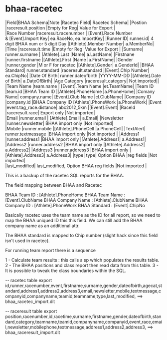 bhaa-racetec
============


|Field|BHAA Schema|Note	|Racetec Field|	Racetec Schema|
|Postion	|raceresult.position	|Empty for Reg| Value for Export	|	
|Race Number	|raceresult.racenumber	|	[Event].Race Number & [Event].Import Key|	ea.RaceNo, ea.ImportKey|
|Runner ID|	runner.id|	4 digit BHAA num or 5 digit Day	|[Athlete].Member Number|	a.MemberNo|
|Time	|raceresult.time	|Empty for Reg| Value for Export		|
|Surname|	runner.surname	|	[Athlete].Last |Name|	a.LastName|
|Firstnane	|runner.firstname		|[Athlete].First |Name	|a.FirstName|
|Gender	|runner.gender	|M or F for racetec	|[Athlete].Gender|	a.GenderId|
|BHAA Standard|	runner.standard	|raceresult.standard	|[Event].Chip Number|	ea.ChipNo|
|Date Of Birth|	runner.dateofbirth	|YYYY-MM-DD	|[Athlete].Date of Birth|	a.DateOfBirth|
|Age Category	|raceresult.category|		Not imported||	
|Team Name	|team.name	|	[Event].Team Name	|et.TeamName|
|Team ID	|team.id	|BHAA Team ID	|[Athlete].PhoneHome	|a.PhoneHome|
|Comany Name|	company.name|		[Event].Club Name	|cl.ClubName|
|Company ID	|company.id	|BHAA Company ID	[Athlete].PhoneWork	|a.PhoneWork|
|Event	|event.tag_race.distance|	abc2012_5km	|[Event].Event|	
|RaceId	|raceresult.race|	Export only	|Not imported|	
|Email	|runner.email	|	[Athlete].Email|	a.Email|
|Newsletter	|runner.newsletter|	BHAA import only	|Not imported|	
|Mobile	|runner.mobile		|[Athlete].PhoneCell	|a.PhoneCell|
|TextAlert|	runner.textmessage	|BHAA import only	|Not imported	|
|Address1	|runner.address1	|BHAA import only	|[Athlete].Address1|	a.Address1|
|Address2	|runner.address2	|BHAA import only	|[Athlete].Address2|	a.Address2|
|Address3	|runner.address3	|BHAA import only	|[Athlete].Address3|	a.Address3|
|type|	type|	Option BHAA |reg fields	|Not imported|	
|last_modified|	last_modified,	Option BHAA reg fields	|Not imported	|


This is a backup of the racetec SQL reports for the BHAA.

The field mapping between BHAA and Racetec

BHAA Team ID : [Athlete].PhoneHome
BHAA Team Name : [Event].ClubName
BHAA Company Name : [Athlete].ClubName
BHAA Company ID : [Athlete].PhoneWork
BHAA Standard : [Event].ChipNo

Basically racetec uses the team name as the ID for all report, so
we need to map the BHAA uniqued ID this this field. We can still 
add the BHAA company name as an additional attr.

The BHAA standard is mapped to Chip number (slight hack since this field
isn't used in racetec).

For running team report there is a sequence

1 - Calculate team results : this calls a sp which populates the results table.
2 - The BHAA positions and class report then read data from this table.
3 - It is possible to tweak the class boundaries within the SQL.

-- racetec table export
id,runner,racenumber,event,firstname,surname,gender,dateofbirth,agecat,standard,address1,address2,address3,email,newsletter,mobile,textmessage,companyid,companyname,teamid,teamname,type,last_modified,
==> bhaa_racetec_import.dit

-- raceresult table export 
position,racenumber,id,racetime,surname,firstname,gender,dateofbirth,standard,category,teamname,teamid,companyname,companyid,event,race,email,newsletter,mobilephone,textmessage,address1,address2,address3,
==> bhaa_raceresult_import.dit